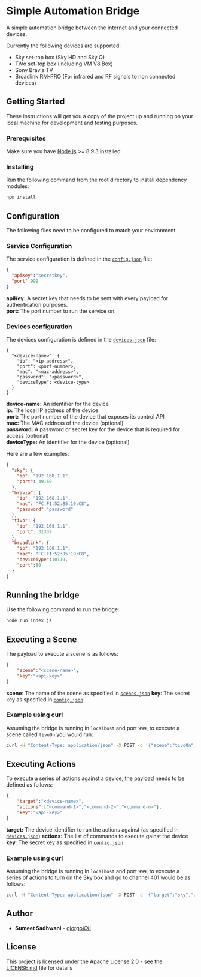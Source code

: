 # Simple Automation Bridge
A simple automation bridge between the internet and your connected devices.

Currently the following devices are supported:
- Sky set-top box (Sky HD and Sky Q)
- TiVo set-top box (including VM V8 Box)
- Sony Bravia TV
- Broadlink RM-PRO (For infrared and RF signals to non connected devices)

## Getting Started
These instructions will get you a copy of the project up and running on your local machine for development and testing purposes.

### Prerequisites
Make sure you have [Node.js](https://nodejs.org/en/) >= 8.9.3 installed 

### Installing

Run the following command from the root directory to install dependency modules:

``` bash
npm install
```

## Configuration
The following files need to be configured to match your environment

### Service Configuration
The service configuration is defined in the [`config.json`](service-config/config.json) file:

``` json
{
  "apiKey":"secretkey",
  "port":999
}
```
 
 **apiKey:** A secret key that needs to be sent with every payload for authentication purposes.  
  **port:** The port number to run the service on.
 
 ### Devices configuration
 The devices configuration is defined in the [`devices.json`](user-config/devices.json) file:
 
```
{
  "<device-name>": {
    "ip": "<ip-address>",
    "port": <port-number>,
    "mac": "<mac-address>",
    "password": "<password>",
    "deviceType": <device-type>
  }  
}
```

**device-name:** An identifier for the device  
**ip:** The local IP address of the device  
**port:** The port number of the device that exposes its control API  
**mac:** The MAC address of the device (optional)  
**password:** A password or secret key for the device that is required for access (optional)  
**deviceType:** An identifier for the device (optional)

Here are a few examples:

``` json
{
  "sky": {
    "ip": "192.168.1.1",
    "port": 49160
  },
  "bravia": {
    "ip": "192.168.1.1",
    "mac": "FC:F1:52:85:10:C8",
    "password":"password"
  },
  "tivo": {
    "ip": "192.168.1.1",
    "port": 31339
  },
  "broadlink": {
    "ip": "192.168.1.1",
    "mac": "FC:F1:52:85:10:C8",
    "deviceType":10119,
    "port":80
  }
}
```

## Running the bridge
Use the following command to run the bridge:

``` bash
node run index.js
```

## Executing a Scene

The payload to execute a scene is as follows:

``` json
{
    "scene":"<scene-name>",
    "key":"<api-key>"
}
```

**scene**: The name of the scene as specified in [`scenes.json`](user-config/scenes.json)
**key**: The secret key as specified in [`config.json`](service-config/config.json)

### Example using curl

Assuming the bridge is running in `localhost` and port `999`, to execute a scene called `tivoOn` you would run:

``` bash
curl -H "Content-Type: application/json" -X POST -d '{"scene":"tivoOn","key":"secretKey"}' http://localhost:999
```

## Executing Actions

To execute a series of actions against a device, the payload needs to be defined as follows:

``` json
{
    "target":"<device-name>",
    "actions":["<command-1>","<command-2>","<command-n>"],
    "key":"<api-key>"
}
```

**target:** The device identifier to run the actions against (as specified in [`devices.json`](user-config/devices.json))
**actions:** The list of commands to execute gainst the device  
**key**: The secret key as specified in [`config.json`](user-config/config.json)

### Example using curl

Assuming the bridge is running in `localhost` and port `999`, to execute a series of actions to turn on the Sky box and 
go to channel 401 would be as follows:

``` bash
curl -H "Content-Type: application/json" -X POST -d '{"target":"sky","actions":["sky","4","0","1"],"key":"secretKey"}' http://localhost:999
```

## Author

* **Sumeet Sadhwani** - [giorgoXXI](https://github.com/giorgoxxi)

## License

This project is licensed under the Apache License 2.0 - see the [LICENSE.md](LICENSE.md) file for details